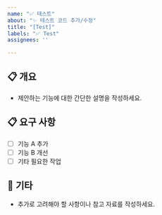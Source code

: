 ```yaml
---
name: "✅ 테스트"
about: "✨ 테스트 코드 추가/수정"
title: "[Test]"
labels: "✅ Test"
assignees: ''

---
```


## 📋 개요
- 제안하는 기능에 대한 간단한 설명을 작성하세요.

## 📋 요구 사항
- [ ] 기능 A 추가
- [ ] 기능 B 개선
- [ ] 기타 필요한 작업

## 🔔 기타
- 추가로 고려해야 할 사항이나 참고 자료를 작성하세요.
